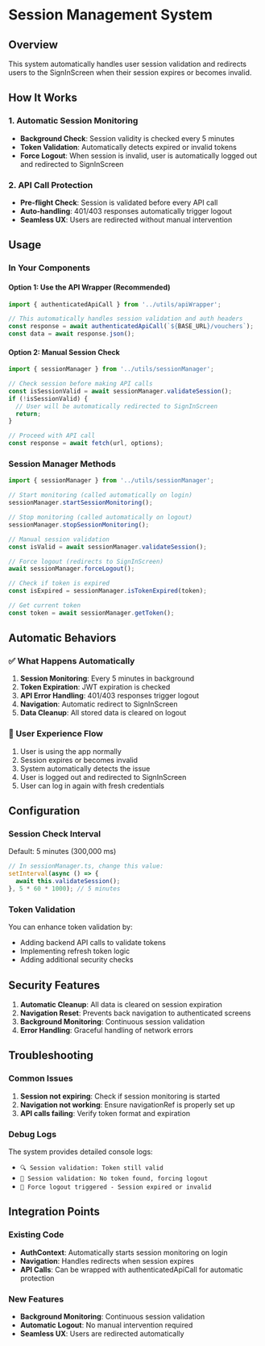 # Session Management System

## Overview

This system automatically handles user session validation and redirects users to the SignInScreen when their session expires or becomes invalid.

## How It Works

### 1. Automatic Session Monitoring

- **Background Check**: Session validity is checked every 5 minutes
- **Token Validation**: Automatically detects expired or invalid tokens
- **Force Logout**: When session is invalid, user is automatically logged out and redirected to SignInScreen

### 2. API Call Protection

- **Pre-flight Check**: Session is validated before every API call
- **Auto-handling**: 401/403 responses automatically trigger logout
- **Seamless UX**: Users are redirected without manual intervention

## Usage

### In Your Components

#### Option 1: Use the API Wrapper (Recommended)

```typescript
import { authenticatedApiCall } from '../utils/apiWrapper';

// This automatically handles session validation and auth headers
const response = await authenticatedApiCall(`${BASE_URL}/vouchers`);
const data = await response.json();
```

#### Option 2: Manual Session Check

```typescript
import { sessionManager } from '../utils/sessionManager';

// Check session before making API calls
const isSessionValid = await sessionManager.validateSession();
if (!isSessionValid) {
  // User will be automatically redirected to SignInScreen
  return;
}

// Proceed with API call
const response = await fetch(url, options);
```

### Session Manager Methods

```typescript
import { sessionManager } from '../utils/sessionManager';

// Start monitoring (called automatically on login)
sessionManager.startSessionMonitoring();

// Stop monitoring (called automatically on logout)
sessionManager.stopSessionMonitoring();

// Manual session validation
const isValid = await sessionManager.validateSession();

// Force logout (redirects to SignInScreen)
await sessionManager.forceLogout();

// Check if token is expired
const isExpired = sessionManager.isTokenExpired(token);

// Get current token
const token = await sessionManager.getToken();
```

## Automatic Behaviors

### ✅ What Happens Automatically

1. **Session Monitoring**: Every 5 minutes in background
2. **Token Expiration**: JWT expiration is checked
3. **API Error Handling**: 401/403 responses trigger logout
4. **Navigation**: Automatic redirect to SignInScreen
5. **Data Cleanup**: All stored data is cleared on logout

### 🔄 User Experience Flow

1. User is using the app normally
2. Session expires or becomes invalid
3. System automatically detects the issue
4. User is logged out and redirected to SignInScreen
5. User can log in again with fresh credentials

## Configuration

### Session Check Interval

Default: 5 minutes (300,000 ms)

```typescript
// In sessionManager.ts, change this value:
setInterval(async () => {
  await this.validateSession();
}, 5 * 60 * 1000); // 5 minutes
```

### Token Validation

You can enhance token validation by:

- Adding backend API calls to validate tokens
- Implementing refresh token logic
- Adding additional security checks

## Security Features

1. **Automatic Cleanup**: All data is cleared on session expiration
2. **Navigation Reset**: Prevents back navigation to authenticated screens
3. **Background Monitoring**: Continuous session validation
4. **Error Handling**: Graceful handling of network errors

## Troubleshooting

### Common Issues

1. **Session not expiring**: Check if session monitoring is started
2. **Navigation not working**: Ensure navigationRef is properly set up
3. **API calls failing**: Verify token format and expiration

### Debug Logs

The system provides detailed console logs:

- `🔍 Session validation: Token still valid`
- `🚨 Session validation: No token found, forcing logout`
- `🚨 Force logout triggered - Session expired or invalid`

## Integration Points

### Existing Code

- **AuthContext**: Automatically starts session monitoring on login
- **Navigation**: Handles redirects when session expires
- **API Calls**: Can be wrapped with authenticatedApiCall for automatic protection

### New Features

- **Background Monitoring**: Continuous session validation
- **Automatic Logout**: No manual intervention required
- **Seamless UX**: Users are redirected automatically
